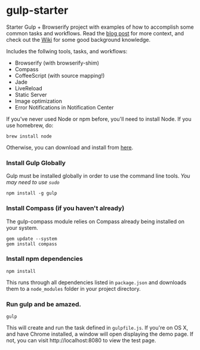 gulp-starter
============

Starter Gulp + Browserify project with examples of how to accomplish some common tasks and workflows. Read the [blog post](http://viget.com/extend/gulp-browserify-starter-faq) for more context, and check out the [Wiki]() for some good background knowledge.

Includes the follwing tools, tasks, and workflows:

- Browserify (with browserify-shim)
- Compass
- CoffeeScript (with source mapping!)
- Jade
- LiveReload
- Static Server
- Image optimization
- Error Notifications in Notification Center

If you've never used Node or npm before, you'll need to install Node.
If you use homebrew, do:
```
brew install node
```

Otherwise, you can download and install from [here](http://nodejs.org/download/).

### Install Gulp Globally
Gulp must be installed globally in order to use the command line tools. *You may need to use `sudo`*
```
npm install -g gulp
```

### Install Compass (if you haven't already)
The gulp-compass module relies on Compass already being installed on your system.
```
gem update --system
gem install compass
```

### Install npm dependencies
```
npm install
```
This runs through all dependencies listed in `package.json` and downloads them
to a `node_modules` folder in your project directory.

### Run gulp and be amazed.
```
gulp
```

This will create and run the task defined in `gulpfile.js`. If you're on OS X,
and have Chrome installed, a window will open displaying the demo page. If not,
you can visit http://localhost:8080 to view the test page.
